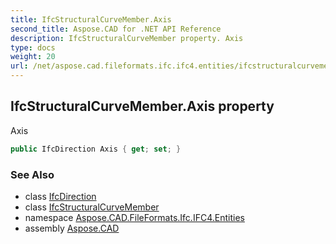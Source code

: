 ```yaml
---
title: IfcStructuralCurveMember.Axis
second_title: Aspose.CAD for .NET API Reference
description: IfcStructuralCurveMember property. Axis
type: docs
weight: 20
url: /net/aspose.cad.fileformats.ifc.ifc4.entities/ifcstructuralcurvemember/axis/
---
```

## IfcStructuralCurveMember.Axis property

Axis

```csharp
public IfcDirection Axis { get; set; }
```

### See Also

* class [IfcDirection](../../ifcdirection/)
* class [IfcStructuralCurveMember](../)
* namespace [Aspose.CAD.FileFormats.Ifc.IFC4.Entities](../../ifcstructuralcurvemember/)
* assembly [Aspose.CAD](../../../)


